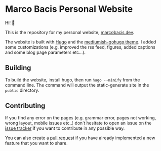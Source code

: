 # Marco Bacis Personal Website

Hi! 👋

This is the repository for my personal website, [marcobacis.dev](https://marcobacis.dev/).

The website is built with [Hugo](gohugo.io) and the [mediumish-gohugo theme](https://github.com/lgaida/mediumish-gohugo-theme). I added some customizations (e.g. improved the rss feed, figures, added captions and some blog page parameters etc...).

## Building
To build the website, install hugo, then run ```hugo --minify``` from the command line. The command will output the static-generate site in the ```public``` directory.

## Contributing

If you find any error on the pages (e.g. grammar error, pages not working, wrong layout, mobile issues etc..) don't hesitate to open an issue on the [issue tracker](//github.com/marcobacis/marcobacis.github.io/issues) if you want to contribute in any possible way.

You can also create a [pull request](//github.com/marcobacis/marcobacis.github.io/pulls) if you have already implemented a new feature that you want to share.
